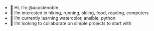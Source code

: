 - 👋 Hi, I’m @acostenoble
- 👀 I’m interested in hiking, running, skiing, food, reading, computers
- 🌱 I’m currently learning watercolor, ansible, python
- 💞️ I’m looking to collaborate on simple projects to start with
<!--- 
📫 How to reach me email
😄 Pronouns: she
⚡ Fun fact:
--->

<!---
acostenoble/acostenoble is a ✨ special ✨ repository because its `README.md` (this file) appears on your GitHub profile.
You can click the Preview link to take a look at your changes.
--->
